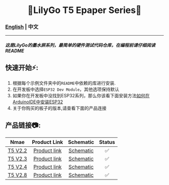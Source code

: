 

<h1 align = "center">🌟LilyGo T5 Epaper Series🌟</h1>

### [English](../README.MD) | 中文

--------------------------------------

##### 这是LilyGo的墨水屏系列，最简单的硬件测试代码仓库，在编程前请仔细阅读README

<h2 align = "left">快速开始⚡:</h2>

1. 根据每个示例文件夹中的`README`中依赖的库进行安装.
2. 在开发板中选择`ESP32 Dev Module`，其他选项保持默认
3. 如果你在开发板中没找到ESP32系列，那么你该看下面安装方法[如何在ArduinoIDE中安装ESP32](https://github.com/espressif/arduino-esp32/blob/master/docs/arduino-ide/boards_manager.md)
4. 关于你购买的板子的版本,请查看下面的产品连接

<h2 align = "left">产品链接📷:</h2>

|     Nmae     |                          Product  Link                           |              Schematic              | Status |
| :----------: | :--------------------------------------------------------------: | :---------------------------------: | :----: |
| [ T5 V2.2]() | [Product link](https://www.aliexpress.com/item/32850386996.html) | [Schematic](./schematic/T5V2.2.pdf) |   ✅    |
| [T5 V2.3]()  | [Product link](https://www.aliexpress.com/item/32869729970.html) | [Schematic](./schematic/T5V2.3.pdf) |   ✅    |
| [T5 V2.4]()  | [Product link](https://www.aliexpress.com/item/32860674791.html) | [Schematic](./schematic/T5V2.4.pdf) |   ✅    |
| [T5 V2.8]()  | [Product link](https://www.aliexpress.com/item/32867880658.html) | [Schematic](./schematic/T5v2.8.pdf) |   ✅    |



